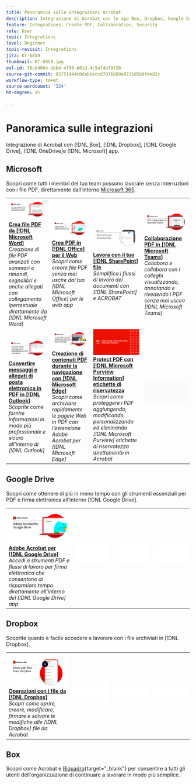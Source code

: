 ```yaml
---
title: Panoramica sulle integrazioni Acrobat
description: Integrazione di Acrobat con le app Box, Dropbox, Google Drive, OneDrive e Microsoft
feature: Integrations, Create PDF, Collaboration, Security
role: User
topic: Integrations
level: Beginner
topic-revisit: Integrations
jira: KT-6859
thumbnail: KT-6859.jpg
exl-id: 76cb40b4-bbb4-4f50-b01d-4c5a74bf9f20
source-git-commit: 05751444c0dab6eccd7076889e8735d58dfee82c
workflow-type: tm+mt
source-wordcount: '324'
ht-degree: 1%

---
```


# Panoramica sulle integrazioni

Integrazione di Acrobat con [!DNL Box], [!DNL Dropbox], [!DNL Google Drive], [!DNL OneDrive]e [!DNL Microsoft] app.

## Microsoft

Scopri come tutti i membri del tuo team possono lavorare senza interruzioni con i file PDF, direttamente dall’interno [Microsoft 365](https://www.adobe.com/documentcloud/integrations/microsoft-office-365.html).

<table style="table-layout:fixed">
<tr>
  <td>
    <a href="createfromword.md">
      <img alt="Creare file PDF da Microsoft Word" src="../assets/CreateWord.png" />
    </a>
    <div>
    <a href="createfromword.md"><strong>Crea file PDF da [!DNL Microsoft Word]</strong></a>
    </div>
    <em>Creazione di file PDF avanzati con sommari e rimandi, segnalibri e anche allegati con collegamento ipertestuale direttamente da [!DNL Microsoft Word]</em>
    <br>
  </td>
  <td>
    <a href="createofficeweb.md">
      <img alt="Crea PDF in [!DNL Office] per il Web" src="../assets/Officeweb_1280.png" />
    </a>
    <div>
    <a href="createofficeweb.md"><strong>Crea PDF in [!DNL Office] per il Web</strong></a>
    </div>
    <em>Scopri come creare file PDF senza mai uscire dal tuo [!DNL Microsoft Office] per le web app</em>
    <br>
  </td> 
  <td>
    <a href="acrobatandsp.md">
      <img alt="Lavora con il tuo [!DNL SharePoint] file" src="../assets/SharePoint.png" />
    </a>
    <div>
    <a href="acrobatandsp.md"><strong>Lavora con il tuo [!DNL SharePoint] file</strong></a>
    </div>
    <em>Semplifica i flussi di lavoro dei documenti con [!DNL SharePoint] e ACROBAT</em>
    <br>
  </td>
  <td>
    <a href="acrobatandteams.md">
      <img alt="Collaborazione PDF in [!DNL Microsoft Teams]" src="../assets/MicrosoftTeams.png" />
    </a>
    <div>
    <a href="acrobatandteams.md"><strong>Collaborazione PDF in [!DNL Microsoft Teams]</strong></a>
    </div>
    <em>Collabora e collabora con i colleghi visualizzando, annotando e rivedendo i PDF senza mai uscire [!DNL Microsoft Teams]</em>
    <br>
  </td>
</tr>
<tr>
  <td>
    <a href="outlook.md">
      <img alt="Convertire messaggi e allegati di posta elettronica in PDF in Outlook" src="../assets/Outlook.jpg" />
    </a>
    <div>
    <a href="outlook.md"><strong>Convertire messaggi e allegati di posta elettronica in PDF in [!DNL Outlook]</strong></a>
    </div>
    <em>Scoprite come fornire informazioni in modo più professionale e sicuro all'interno di [!DNL Outlook]</em>
    <br>
  </td>
  <td>
    <a href="edge.md">
      <img alt="Creazione di contenuti PDF durante la navigazione con [!DNL Microsoft Edge]" src="../assets/Edge_1280.png" />
    </a>
    <div>
    <a href="edge.md"><strong>Creazione di contenuti PDF durante la navigazione con [!DNL Microsoft Edge]</strong></a>
    </div>
    <em>Scopri come archiviare rapidamente le pagine Web in PDF con l’estensione Adobe Acrobat per [!DNL Microsoft Edge]</em>
    <br>
  </td>
  <td>
    <a href="microsoftsensitivitylabels.md">
      <img alt="Creazione di contenuti PDF durante la navigazione con [!DNL Microsoft Edge]" src="../assets/Purview_1280.png" />
    </a>
    <div>
    <a href="microsoftsensitivitylabels.md"><strong>Protect PDF con [!DNL Microsoft Purview Information] etichette di riservatezza</strong></a>
    </div>
    <em>Scopri come proteggere i PDF aggiungendo, modificando, personalizzando ed eliminando [!DNL Microsoft Purview] etichette di riservatezza direttamente in Acrobat</em>
    <br>
  </td>
  <td>
   <img alt="Spaziatore" src="../assets/Grayspacer.png" />
    <div>
    <br>
  </td>
</tr>
</table>

## Google Drive

Scopri come ottenere di più in meno tempo con gli strumenti essenziali per PDF e firma elettronica all’interno [!DNL Google Drive].

<table style="table-layout:fixed">
<tr>
  <td>
    <a href="acrobatandgoogle.md">
      <img alt="Adobe Acrobat per Google Drive" src="../assets/acrobatgoogle.jpg" />
    </a>
    <div>
    <a href="acrobatandgoogle.md"><strong>Adobe Acrobat per [!DNL Google Drive]</strong></a>
    </div>
    <em>Accedi a strumenti PDF e flussi di lavoro per firma elettronica che consentono di risparmiare tempo direttamente all’interno del [!DNL Google Drive] app</em>
    <br>
  </td>
  <td>
   <img alt="Spaziatore" src="../assets/Whitespacer.png" />
    <div>
    <br>
  </td>
  <td>
   <img alt="Spaziatore" src="../assets/Whitespacer.png" />
    <div>
    <br>
  </td>
  <td>
   <img alt="Spaziatore" src="../assets/Whitespacer.png" />
    <div>
    <br>
  </td>
</tr>
</table>

## Dropbox

Scoprite quanto è facile accedere e lavorare con i file archiviati in [!DNL Dropbox].

<table style="table-layout:fixed">
<tr>
  <td>
    <a href="acrobat-dropbox.md">
      <img alt="Operazioni con i file da [!DNL Dropbox]" src="../assets/Dropbox.png" />
    </a>
    <div>
    <a href="acrobat-dropbox.md"><strong>Operazioni con i file da [!DNL Dropbox]</strong></a>
    </div>
    <em>Scopri come aprire, creare, modificare, firmare e salvare le modifiche alle [!DNL Dropbox] file da Acrobat</em>
    <br>
  </td>
  <td>
   <img alt="Spaziatore" src="../assets/Whitespacer.png" />
    <div>
    <br>
  </td>
  <td>
   <img alt="Spaziatore" src="../assets/Whitespacer.png" />
    <div>
    <br>
  </td>
  <td>
   <img alt="Spaziatore" src="../assets/Whitespacer.png" />
    <div>
    <br>
  </td>
</tr>
</table>

## Box

Scopri come Acrobat e [Riquadro](https://www.adobe.com/documentcloud/integrations/box.html){target="_blank"} per consentire a tutti gli utenti dell&#39;organizzazione di continuare a lavorare in modo più semplice.
